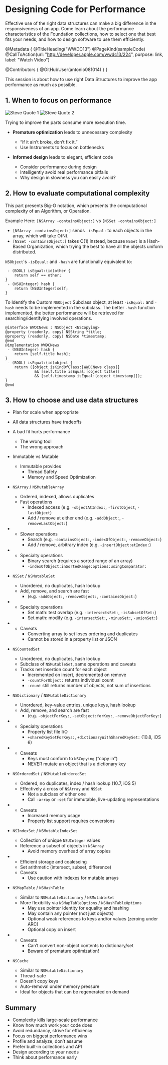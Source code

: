 # Designing Code for Performance

Effective use of the right data structures can make a big difference in the responsiveness of an app. Come learn about the performance characteristics of the Foundation collections, how to select one that best fits your needs, and how to design software to use them efficiently.

@Metadata {
   @TitleHeading("WWDC13")
   @PageKind(sampleCode)
   @CallToAction(url: "http://developer.apple.com/wwdc13/224", purpose: link, label: "Watch Video")

   @Contributors {
      @GitHubUser(antonio081014)
   }
}



This session is about how to use right Data Structures to improve the app performance as much as possible.

## 1. When to focus on performance

![Steve Quote 1][q1Image]
![Steve Quote 2][q1Image]

Trying to improve the parts consume more execution time.

- **Premature optimization** leads to unnecessary complexity

   	- “If it ain’t broke, don’t fix it.”
   	- Use Instruments to focus on bottlenecks

- **Informed design** leads to elegant, efficient code

   	- Consider performance during design
   	- Intelligently avoid real performance pitfalls
   	- Why design in slowness you can easily avoid?

	
## 2. How to evaluate computational complexity

This part presents Big-O notation, which presents the computational complexity of an Algorithm, or Operation.

Example Here:
`[NSArray -containsObject:]` vs `[NSSet -containsObject:]`

 - `[NSArray -containsObject:]` sends `-isEqual:` to each objects in the array, which will take O(N).
 - `[NSSet -containsObject:]` takes O(1) instead, because `NSSet` is a Hash-Based Organization, which trying the best to have all the objects uniform distributed.

`NSObject`'s `-isEqual:` and `-hash` are functionally equivalent to:

```objc
 - (BOOL) isEqual:(id)other {
	return self == other;
}
 - (NSUInteger) hash {
	return (NSUInteger)self;
}
```

To Identify the Custom `NSObject` Subclass object, at least `-isEqual:` and `-hash` needs to be implemented in the subclass. The better `-hash` function implemented, the better performance will be retrieved for searching/identifying involved operations.

```objc
@interface WWDCNews : NSObject <NSCopying>
@property (readonly, copy) NSString *title;
@property (readonly, copy) NSDate *timestamp;
@end
@implementation WWDCNews
 - (NSUInteger) hash {
	return [self.title hash];
}
 - (BOOL) isEqual:(id)object {
	return ([object isKindOfClass:[WWDCNews class]]
			 && [self.title isEqual:[object title]]
			 && [self.timestamp isEqual:[object timestamp]]);
}
@end
```

## 3. How to choose and use data structures

- Plan for scale when appropriate
- All data structures have tradeoffs
- A bad fit hurts performance
	- The wrong tool
	- The wrong approach

- Immutable vs Mutable
	- Immutable provides
		- Thread Safety
		- Memory  and Speed Optimization

- `NSArray` / `NSMutableArray`
	- Ordered, indexed, allows duplicates
	- Fast operations
		- Indexed access (e.g. `-objectAtIndex:`, `-firstObject`, `-lastObject`)
		- Add / remove at either end (e.g. `-addObject:`, `-removeLastObject:`)

-  
	- Slower operations
		- Search (e.g. `-containsObject:`, `-indexOfObject:`, `-removeObject:`)
		- Add / remove, arbitrary index (e.g. `-insertObject:atIndex:`)

-  
	- Specialty operations
		- Binary search (requires a sorted range of an array)
		- `-indexOfObject:inSortedRange:options:usingComparator:`

- `NSSet` / `NSMutableSet`
	- Unordered, no duplicates, hash lookup
	- Add, remove, and search are fast
		- (e.g. `-addObject:`, `-removeObject:`, `-containsObject:`)

-  
	- Specialty operations
		- Set math: test overlap (e.g. `-intersectsSet:`, `-isSubsetOfSet:`)
		- Set math: modify (e.g. `-intersectSet:`, `-minusSet:`, `-unionSet:`)

-  
	- Caveats
		- Converting array to set loses ordering and duplicates
		- Cannot be stored in a property list or JSON

- `NSCountedSet`
	- Unordered, no duplicates, hash lookup
	- Subclass of `NSMutableSet`, same operations and caveats
	- Tracks net insertion count for each object
		- Incremented on insert, decremented on remove
		- `-countForObject:` returns individual count
		- `-count` still returns number of objects, not sum of insertions

- `NSDictionary` / `NSMutableDictionary`
	- Unordered, key-value entries, unique keys, hash lookup
	- Add, remove, and search are fast
		- (e.g. `-objectForKey:`, `-setObject:forKey:`, `-removeObjectForKey:`)

-  
	- Specialty operations
		- Property list file I/O
		- `+sharedKeySetForKeys:`, `+dictionaryWithSharedKeySet:` (10.8, iOS 6)

-  
	- Caveats
		- Keys must conform to `NSCopying` (“copy in”)
		- NEVER mutate an object that is a dictionary key

- `NSOrderedSet` / `NSMutableOrderedSet`
	- Ordered, no duplicates, index / hash lookup (10.7, iOS 5)
	- Effectively a cross of `NSArray` and `NSSet`
		- Not a subclass of either one
		- Call `-array` or `-set` for immutable, live-updating representations

-  
	- Caveats
		- Increased memory usage
		- Property list support requires conversions

- `NSIndexSet` / `NSMutableIndexSet`
	- Collection of unique `NSUInteger` values
	- Reference a subset of objects in `NSArray`
		- Avoid memory overhead of array copies

-  
	- Efficient storage and coalescing
	- Set arithmetic (intersect, subset, difference)
	- Caveats
		- Use caution with indexes for mutable arrays

- `NSMapTable` / `NSHashTable`
	- Similar to `NSMutableDictionary` / `NSMutableSet`
	- More flexibility via `NSMapTableOptions` / `NSHashTableOptions`
		- May use pointer identity for equality and hashing
		- May contain any pointer (not just objects)
		- Optional weak references to keys and/or values (zeroing under ARC)
		- Optional copy on insert

-  
	- Caveats
		- Can’t convert non-object contents to dictionary/set
		- Beware of premature optimization!

- `NSCache`
	- Similar to `NSMutableDictionary`
	- Thread-safe
	- Doesn’t copy keys
	- Auto-removal under memory pressure
	- Ideal for objects that can be regenerated on demand

## Summary

- Complexity kills large-scale performance
- Know how much work your code does
- Avoid redundancy, strive for efficiency
- Focus on biggest performance wins
- Profile and analyze, don’t assume
- Prefer built-in collections and API
- Design according to your needs
- Think about performance early

[q1Image]: WWDC13-224-q1
[q2Image]: WWDC13-224-q2